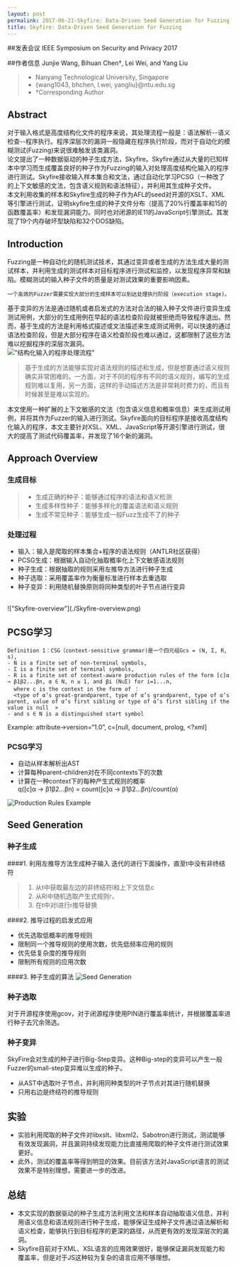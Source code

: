 ```yaml
---
layout: post
permalink: 2017-06-21-Skyfire: Data-Driven Seed Generation for Fuzzing
title: Skyfire: Data-Driven Seed Generation for Fuzzing
---
```

##发表会议
IEEE Symposium on Security and Privacy 2017

##作者信息
Junjie Wang, Bihuan Chen†, Lei Wei, and Yang Liu 
>* Nanyang Technological University, Singapore
>* {wang1043, bhchen, l.wei, yangliu}@ntu.edu.sg 
>* †Corresponding Author 


## Abstract
对于输入格式是高度结构化文件的程序来说，其处理流程一般是：语法解析--语义检查--程序执行。程序深层次的漏洞一般隐藏在程序执行阶段，而对于自动化的模糊测试(Fuzzing)来说很难触发该类漏洞。<br>
论文提出了一种数据驱动的种子生成方法，Skyfire。Skyfire通过从大量的已知样本中学习而生成覆盖良好的种子作为Fuzzing的输入对处理高度结构化输入的程序进行测试。Skyfire接收输入样本集合和文法，通过自动化学习PCSG（一种改了的上下文敏感的文法，包含语义规则和语法特征），并利用其生成种子文件。<br>
本文利用收集的样本和Skyfire生成的种子作为AFL的seed对开源的XSLT、XML等引擎进行测试，证明skyfire生成的种子文件分布（提高了20%行覆盖率和15的函数覆盖率）和发现漏洞能力。同时也对闭源的IE11的JavaScript引擎测试。其发现了19个内存破坏型缺陷和32个DOS缺陷。

## Introduction
Fuzzing是一种自动化的随机测试技术，其通过变异或者生成的方法生成大量的测试样本，并利用生成的测试样本对目标程序进行测试和监控，以发现程序异常和缺陷。模糊测试的输入种子文件的质量是对测试效果的重要影响因素。<br />

	一个高效的Fuzzer需要实现大部分的生成样本可以到达处理执行阶段（execution stage)。

基于变异的方法是通过随机或者启发式的方法对合法的输入种子文件进行变异生成测试用例，大部分的生成用例在早起的语法检查阶段就被拒绝而导致程序退出。然而，基于生成的方法是利用格式描述或文法描述来生成测试用例，可以快速的通过语法检查阶段，但是大部分程序在语义检查阶段也难以通过，这都限制了这些方法难以挖掘程序的深层次漏洞。<br />
 !["结构化输入的程序处理流程"](./Skyfire-image1.png )
> 基于生成的方法能够实现对语法规则的描述和生成，但是想要通过语义规则确实非常困难的。一方面，对于不同的程序有不同的语义规则，编写的生成规则难以复用，另一方面，这样的手动描述方法是非常耗时费力的，而且有时候甚至是难以实现的。<br />

本文使用一种扩展的上下文敏感的文法（包含语义信息和概率信息）来生成测试用例，并将其作为Fuzzer的输入进行测试。Skyfire面向的目标程序是接收高度结构化输入的程序，本文主要针对XSL、XML、JavaScript等开源引擎进行测试，很大的提高了测试代码覆盖率，并发现了16个新的漏洞。

## Approach Overview
### 生成目标
>* 生成正确的种子：能够通过程序的语法和语义检测
>* 生成多样性种子：能够多样化的覆盖语法和语义规则
>* 生成不常见种子：能够生成一般Fuzz生成不了的种子

### 处理过程
* 输入：输入是爬取的样本集合+程序的语法规则（ANTLR社区获得）
* PCSG生成：根据输入自动化抽取概率化上下文敏感语法规则
* 种子生成：根据抽取的规则采用左推导方法进行种子生成
* 种子选取：采用覆盖率作为衡量标准进行样本去重选取
* 种子变异：利用随机替换原则将同种类型的叶子节点进行变异

<br />
!["Skyfire-overview"](./Skyfire-overview.png)

## PCSG学习

	Definition 1：CSG（context-sensitive grammar)是一个四元组Gcs = (N, Σ, R, s), 
	- N is a finite set of non-terminal symbols, 
	- Σ is a finite set of terminal symbols, 
	- R is a finite set of context-aware production rules of the form [c]α → β1β2...βn, α ∈ N, n ≥ 1, and βi (N∪Σ) for i=1...n, 
	  where c is the context in the form of ：
	  <type of α’s great-grandparent, type of α’s grandparent, type of α’s parent, value of α’s first sibling or type of α’s first sibling if the value is null  >
	- and s ∈ N is a distinguished start symbolExample:attribute→version=“1.0”, c=[null, document, prolog, <?xml]### PCSG学习
* 自动从样本解析出AST
* 计算每种parent-children对在不同contexts下的次数
* 计算在一种context下的每种产生式规则的概率 <br />
	q([c]α → β1β2...βn) = count([c]α → β1β2...βn)/count(α) <br />
	
![Production Rules Example](./Skyfire-PCSG-image3.png)
	

## Seed Generation
### 种子生成
####1. 利用左推导方法生成种子输入
迭代的进行下面操作，直至t中没有非终结符
>1. 从t中获取最左边的非终结符l和上下文信息c
>2. 从Rl中随机选取产生式规则r，
>3. 在t中对l进行r推导替换

####2. 推导过程的启发式应用
* 优先选取低概率的推导规则
* 限制同一个推导规则的使用次数，优先低频率应用的规则
* 优先低复杂度的推导规则
* 限制所有规则的应用次数

####3. 种子生成的算法
![Seed Generation](./Skyfire-SeedGeneration-image4.png)

### 种子选取
对于开源程序使用gcov，对于闭源程序使用PIN进行覆盖率统计，并根据覆盖率进行种子去冗余筛选。

### 种子变异
SkyFire会对生成的种子进行Big-Step变异。这种Big-step的变异可以产生一般Fuzzer的small-step变异难以生成的种子。

* 从AST中选取叶子节点，并利用同种类型的叶子节点对其进行随机替换
* 只用右边是终结符的推导规则

## 实验
* 实验利用爬取的种子文件对libxslt、libxml2、Sabotron进行测试，测试能够有效发现漏洞，并且漏洞持续发现能力比直接用爬取的种子文件进行测试效果更好。
* 此外，测试的覆盖率等得到明显的效果。目前该方法对JavaScript语言的测试效果不是特别理想，需要进一步的改进。

## 总结
* 本文实现的数据驱动的种子生成方法利用文法和样本自动抽取语义信息，并利用语义信息和语法规则进行种子生成，能够保证生成种子文件通过语法解析和语义检查，能够执行到目标程序的更深的路径，从而更有效的发现深层次的漏洞。<br />
* Skyfire目前对于XML、XSL语言的应用效果很好，能够保证漏洞发现能力和覆盖率，但是对于JS这种较为复杂的语言应用不够理想。	

